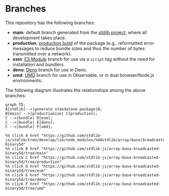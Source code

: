 <!--

@license Apache-2.0

Copyright (c) 2022 The Stdlib Authors.

Licensed under the Apache License, Version 2.0 (the "License");
you may not use this file except in compliance with the License.
You may obtain a copy of the License at

    http://www.apache.org/licenses/LICENSE-2.0

Unless required by applicable law or agreed to in writing, software
distributed under the License is distributed on an "AS IS" BASIS,
WITHOUT WARRANTIES OR CONDITIONS OF ANY KIND, either express or implied.
See the License for the specific language governing permissions and
limitations under the License.

-->

# Branches

This repository has the following branches:

-   **main**: default branch generated from the [stdlib project][stdlib-url], where all development takes place.
-   **production**: [production build][production-url] of the package (e.g., reformatted error messages to reduce bundle sizes and thus the number of bytes transmitted over a network).
-   **esm**: [ES Module][esm-url] branch for use via a `script` tag without the need for installation and bundlers.
-   **deno**: [Deno][deno-url] branch for use in Deno.
-   **umd**: [UMD][umd-url] branch for use in Observable, or in dual browser/Node.js environments.

The following diagram illustrates the relationships among the above branches:

```mermaid
graph TD;
A[stdlib]-->|generate standalone package|B;
B[main] -->|productionize| C[production];
C -->|bundle| D[esm];
C -->|bundle| E[deno];
C -->|bundle| F[umd];

%% click A href "https://github.com/stdlib-js/stdlib/tree/develop/lib/node_modules/%40stdlib/array/base/broadcasted-binary5d"
%% click B href "https://github.com/stdlib-js/array-base-broadcasted-binary5d/tree/main"
%% click C href "https://github.com/stdlib-js/array-base-broadcasted-binary5d/tree/production"
%% click D href "https://github.com/stdlib-js/array-base-broadcasted-binary5d/tree/esm"
%% click E href "https://github.com/stdlib-js/array-base-broadcasted-binary5d/tree/deno"
%% click F href "https://github.com/stdlib-js/array-base-broadcasted-binary5d/tree/umd"
```

[stdlib-url]: https://github.com/stdlib-js/stdlib/tree/develop/lib/node_modules/%40stdlib/array/base/broadcasted-binary5d
[production-url]: https://github.com/stdlib-js/array-base-broadcasted-binary5d/tree/production
[deno-url]: https://github.com/stdlib-js/array-base-broadcasted-binary5d/tree/deno
[umd-url]: https://github.com/stdlib-js/array-base-broadcasted-binary5d/tree/umd
[esm-url]: https://github.com/stdlib-js/array-base-broadcasted-binary5d/tree/esm